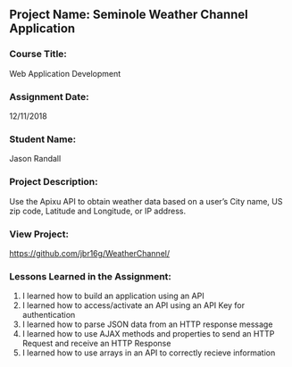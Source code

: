 ## Project Name:  Seminole Weather Channel Application

### Course Title:
Web Application Development

### Assignment Date:  
12/11/2018

### Student Name:  
Jason Randall

### Project Description:
Use the Apixu API to obtain weather data based on a user’s City name, US zip code, Latitude and Longitude, or IP address.

### View Project:
https://github.com/jbr16g/WeatherChannel/ 

### Lessons Learned in the Assignment:
1. I learned how to build an application using an API
2. I learned how to access/activate an API using an API Key for authentication
3. I learned how to parse JSON data from an HTTP response message
4. I learned how to use AJAX methods and properties to send an HTTP Request and receive an HTTP Response
5. I learned how to use arrays in an API to correctly recieve information
